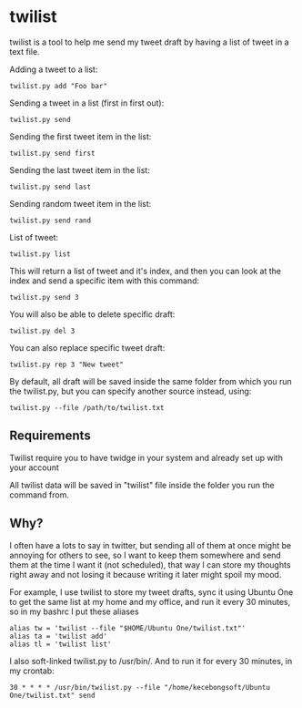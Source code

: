 twilist
=======================
twilist is a tool to help me send my tweet draft by having a list of
tweet in a text file.

Adding a tweet to a list:
    
    twilist.py add "Foo bar"
    
Sending a tweet in a list (first in first out):
    
    twilist.py send
    

Sending the first tweet item in the list:
    
    twilist.py send first
    

Sending the last tweet item in the list:
    
    twilist.py send last
    

Sending random tweet item in the list:
    
    twilist.py send rand
    

List of tweet:
    
    twilist.py list
    

This will return a list of tweet and it's index, and then you can look
at the index and send a specific item with this command:

    
    twilist.py send 3 

You will also be able to delete specific draft:    

    twilist.py del 3

You can also replace specific tweet draft:
    
    twilist.py rep 3 "New tweet" 

By default, all draft will be saved inside the same folder from which 
you run the twilist.py, but you can specify another source instead, 
using:

    twilist.py --file /path/to/twilist.txt


Requirements
------------------------
Twilist require you to have twidge in your system and already set up
with your account

All twilist data will be saved in "twilist" file inside the folder you
run the command from.

Why?
------------------------
I often have a lots to say in twitter, but sending all of them at
once might be annoying for others to see, so I want to keep them 
somewhere and send them at the time I want it (not scheduled), that way
I can store my thoughts right away and not losing it because writing it
later might spoil my mood.

For example, I use twilist to store my tweet drafts, sync it using
Ubuntu One to get the same list at my home and my office, and run it
every 30 minutes, so in my bashrc I put these aliases

    alias tw = 'twilist --file "$HOME/Ubuntu One/twilist.txt"'
    alias ta = 'twilist add'
    alias tl = 'twilist list'

I also soft-linked twilist.py to /usr/bin/. And to run it for every
30 minutes, in my crontab:

    30 * * * * /usr/bin/twilist.py --file "/home/kecebongsoft/Ubuntu One/twilist.txt" send
